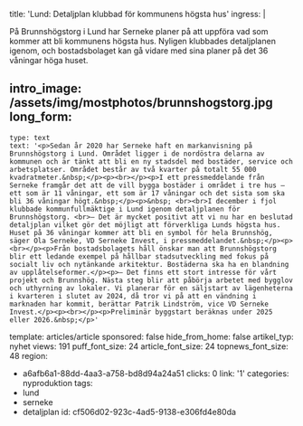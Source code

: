 title: 'Lund: Detaljplan klubbad för kommunens högsta hus'
ingress: |
  <p>På Brunnshögstorg i Lund har Serneke planer på att uppföra vad som kommer att bli kommunens högsta hus. Nyligen klubbades detaljplanen igenom, och bostadsbolaget kan gå vidare med sina planer på det 36 våningar höga huset.
  </p>
  
intro_image: /assets/img/mostphotos/brunnshogstorg.jpg
long_form:
  -
    type: text
    text: '<p>Sedan år 2020 har Serneke haft en markanvisning på Brunnshögstorg i Lund. Området ligger i de nordöstra delarna av kommunen och är tänkt att bli en ny stadsdel med bostäder, service och arbetsplatser. Området består av två kvarter på totalt 55 000 kvadratmeter.&nbsp;</p><p><br></p><p>I ett pressmeddelande från Serneke framgår det att de vill bygga bostäder i området i tre hus – ett som är 11 våningar, ett som är 17 våningar och det sista som ska bli 36 våningar högt.&nbsp;</p><p>&nbsp; <br><br>I december i fjol klubbade kommunfullmäktige i Lund igenom detaljplanen för Brunnshögstorg. <br>– Det är mycket positivt att vi nu har en beslutad detaljplan vilket gör det möjligt att förverkliga Lunds högsta hus. Huset på 36 våningar kommer att bli en symbol för hela Brunnshög, säger Ola Serneke, VD Serneke Invest, i pressmeddelandet.&nbsp;</p><p><br></p><p>Från bostadsbolagets håll önskar man att Brunnshögstorg blir ett ledande exempel på hållbar stadsutveckling med fokus på socialt liv och nytänkande arkitektur. Bostäderna ska ha en blandning av upplåtelseformer.</p><p>– Det finns ett stort intresse för vårt projekt och Brunnshög. Nästa steg blir att påbörja arbetet med bygglov och uthyrning av lokaler. Vi planerar för en säljstart av lägenheterna i kvarteren i slutet av 2024, då tror vi på att en vändning i marknaden har kommit, berättar Patrik Lindström, vice VD Serneke Invest.</p><p><br></p><p>Preliminär byggstart beräknas under 2025 eller 2026.&nbsp;</p>'
template: articles/article
sponsored: false
hide_from_home: false
artikel_typ: nyhet
views: 191
puff_font_size: 24
article_font_size: 24
topnews_font_size: 48
region:
  - a6afb6a1-88dd-4aa3-a758-bd8d94a24a51
clicks: 0
link: '1'
categories: nyproduktion
tags:
  - lund
  - serneke
  - detaljplan
id: cf506d02-923c-4ad5-9138-e306fd4e80da
